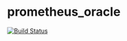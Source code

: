 # prometheus_oracle
[![Build Status](http://prometheus-oracle-ci.ngrok.io/api/badges/alextaygeeyang/prometheus_oracle/status.svg?ref=refs/heads/dev-ci)](http://prometheus-oracle-ci.ngrok.io/alextaygeeyang/prometheus_oracle)
